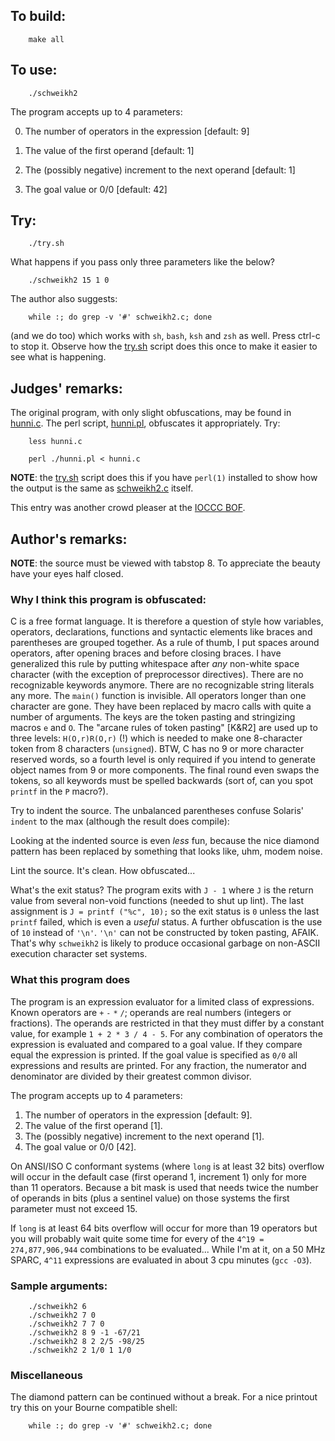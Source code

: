 ## To build:

``` <!---sh-->
    make all
```


## To use:

``` <!---sh-->
    ./schweikh2
```

The program accepts up to 4 parameters:

0. The number of operators in the expression [default: 9]

1. The value of the first operand [default: 1]

2. The (possibly negative) increment to the next operand [default: 1]

3. The goal value or 0/0 [default: 42]


## Try:

``` <!---sh-->
    ./try.sh
```

What happens if you pass only three parameters like the below?

``` <!---sh-->
    ./schweikh2 15 1 0
```

The author also suggests:

``` <!---sh-->
    while :; do grep -v '#' schweikh2.c; done
```

(and we do too) which works with `sh`, `bash`, `ksh` and `zsh` as well. Press
ctrl-c to stop it. Observe how the [try.sh](%%REPO_URL%%/1996/schweikh2/try.sh) script does this once to
make it easier to see what is happening.


## Judges' remarks:

The original program, with only slight obfuscations, may be found
in [hunni.c](%%REPO_URL%%/1996/schweikh2/hunni.c). The perl script, [hunni.pl](%%REPO_URL%%/1996/schweikh2/hunni.pl), obfuscates it
appropriately. Try:

``` <!---sh-->
    less hunni.c

    perl ./hunni.pl < hunni.c
```

**NOTE**: the [try.sh](%%REPO_URL%%/1996/schweikh2/try.sh) script does this if you have
`perl(1)` installed to show how the output is the same as
[schweikh2.c](%%REPO_URL%%/1996/schweikh2/schweikh2.c) itself.

This entry was another crowd pleaser at the [IOCCC
BOF](../../faq.html#ioccc_bof).


## Author's remarks:

**NOTE**: the source must be viewed with tabstop 8. To appreciate the
beauty have your eyes half closed.


### Why I think this program is obfuscated:

C is a free format language. It is therefore a question of style how
variables, operators, declarations, functions and syntactic elements
like braces and parentheses are grouped together. As a rule of thumb,
I put spaces around operators, after opening braces and before closing
braces. I have generalized this rule by putting whitespace after *any*
non-white space character (with the exception of preprocessor directives).
There are no recognizable keywords anymore. There are no recognizable
string literals any more. The `main()` function is invisible. All operators
longer than one character are gone. They have been replaced by macro
calls with quite a number of arguments. The keys are the token pasting
and stringizing macros `e` and `O`. The "arcane rules of token pasting"
[K&R2] are used up to three levels: `H(O,r)R(O,r)` (!) which is needed to make
one 8-character token from 8 characters (`unsigned`). BTW, C has no 9 or
more character reserved words, so a fourth level is only required if
you intend to generate object names from 9 or more components. The final
round even swaps the tokens, so all keywords must be spelled backwards
(sort of, can you spot `printf` in the `P` macro?).

Try to indent the source. The unbalanced parentheses confuse Solaris'
`indent` to the max (although the result does compile):

Looking at the indented source is even *less* fun, because the nice
diamond pattern has been replaced by something that looks like, uhm,
modem noise.

Lint the source. It's clean. How obfuscated...

What's the exit status? The program exits with `J - 1` where `J` is the
return value from several non-void functions (needed to shut up
lint). The last assignment is `J = printf ("%c", 10);` so the exit
status is `0` unless the last `printf` failed, which is even a *useful*
status. A further obfuscation is the use of `10` instead of `'\n'`.
`'\n'` can not be constructed by token pasting, AFAIK. That's why `schweikh2`
is likely to produce occasional garbage on non-ASCII execution character
set systems.


### What this program does

The program is an expression evaluator for a limited class of expressions. Known
operators are `+` `-` `*` `/`; operands are real numbers (integers or
fractions). The operands are restricted in that they must differ by a constant
value, for example `1 + 2 * 3 / 4 - 5`. For any combination of operators the
expression is evaluated and compared to a goal value. If they compare equal the
expression is printed. If the goal value is specified as `0/0` all expressions
and results are printed. For any fraction, the numerator and denominator are
divided by their greatest common divisor.

The program accepts up to 4 parameters:

1. The number of operators in the expression [default: 9].
2. The value of the first operand [1].
3. The (possibly negative) increment to the next operand [1].
4. The goal value or 0/0 [42].

On ANSI/ISO C conformant systems (where `long` is at least 32 bits)
overflow will occur in the default case (first operand 1, increment 1)
only for more than 11 operators. Because a bit mask is used that needs
twice the number of operands in bits (plus a sentinel value) on those
systems the first parameter must not exceed 15.

If `long` is at least 64 bits overflow will occur for more than 19
operators but you will probably wait quite some time for every of the
`4^19 = 274,877,906,944` combinations to be evaluated... While I'm at it,
on a 50 MHz SPARC, `4^11` expressions are evaluated in about 3 cpu
minutes (`gcc -O3`).

### Sample arguments:

``` <!---sh-->
    ./schweikh2 6
    ./schweikh2 7 0
    ./schweikh2 7 7 0
    ./schweikh2 8 9 -1 -67/21
    ./schweikh2 8 2 2/5 -98/25
    ./schweikh2 2 1/0 1 1/0
```

### Miscellaneous

The diamond pattern can be continued without a break.
For a nice printout try this on your Bourne compatible shell:

``` <!---sh-->
    while :; do grep -v '#' schweikh2.c; done
```


<!--

    Copyright © 1984-2024 by Landon Curt Noll. All Rights Reserved.

    You are free to share and adapt this file under the terms of this license:

        Creative Commons Attribution-ShareAlike 4.0 International (CC BY-SA 4.0)

    For more information, see:

        https://creativecommons.org/licenses/by-sa/4.0/

-->
